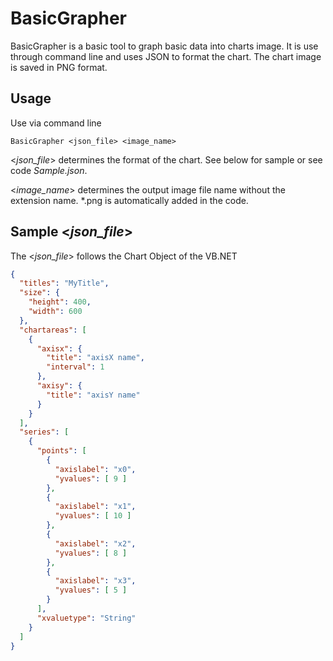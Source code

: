 # BasicGrapher
BasicGrapher is a basic tool to graph basic data into charts image.
It is use through command line and uses JSON to format the chart.
The chart image is saved in PNG format.

## Usage
Use via command line
```command line
BasicGrapher <json_file> <image_name>
```
<*json_file*> determines the format of the chart. See below for sample or see code *Sample.json*.

<*image_name*> determines the output image file name without the extension name. *.png is automatically added in the code.

## Sample <*json_file*>
The <*json_file*> follows the Chart Object of the VB.NET
```json
{
  "titles": "MyTitle",
  "size": {
    "height": 400,
    "width": 600
  },
  "chartareas": [
    {
      "axisx": {
        "title": "axisX name",
        "interval": 1
      },
      "axisy": {
        "title": "axisY name"
      }
    }
  ],
  "series": [
    {
      "points": [
        {
          "axislabel": "x0",
          "yvalues": [ 9 ]
        },
        {
          "axislabel": "x1",
          "yvalues": [ 10 ]
        },
        {
          "axislabel": "x2",
          "yvalues": [ 8 ]
        },
        {
          "axislabel": "x3",
          "yvalues": [ 5 ]
        }
      ],
      "xvaluetype": "String"
    }
  ]
}
```
